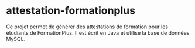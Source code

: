# attestation-formationplus
Ce projet permet de générer des attestations de formation pour les étudiants de FormationPlus. Il est écrit en Java et utilise la base de données MySQL.
